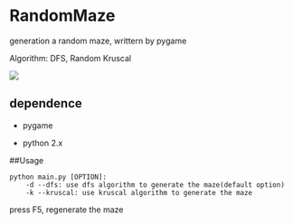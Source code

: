 RandomMaze
==========

generation a random maze, writtern by pygame

Algorithm: DFS, Random Kruscal

![](http://i48.tinypic.com/34gt00j.png)

## dependence

- pygame

- python 2.x

##Usage

    python main.py [OPTION]:
        -d --dfs: use dfs algorithm to generate the maze(default option)
        -k --kruscal: use kruscal algorithm to generate the maze


press F5, regenerate the maze

